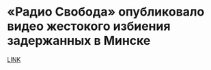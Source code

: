 # «Радио Свобода» опубликовало видео жестокого избиения задержанных в Минске



[LINK](https://varlamov.ru/4004032.html)
